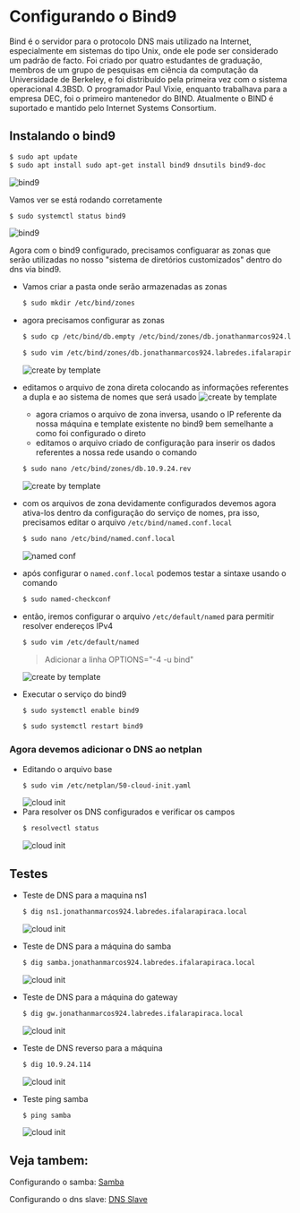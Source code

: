 # Configurando o Bind9

Bind é o servidor para o protocolo DNS mais utilizado na Internet, especialmente em sistemas do tipo Unix, onde ele pode ser considerado um padrão de facto. Foi criado por quatro estudantes de graduação, membros de um grupo de pesquisas em ciência da computação da Universidade de Berkeley, e foi distribuído pela primeira vez com o sistema operacional 4.3BSD. O programador Paul Vixie, enquanto trabalhava para a empresa DEC, foi o primeiro mantenedor do BIND. Atualmente o BIND é suportado e mantido pelo Internet Systems Consortium.

## Instalando o bind9
```sh
$ sudo apt update
$ sudo apt install sudo apt-get install bind9 dnsutils bind9-doc
```
![bind9](images/dns/1.png)

Vamos ver se está rodando corretamente

```sh
$ sudo systemctl status bind9
```
![bind9](images/dns/3.png)

Agora com o bind9 configurado, precisamos configuarar as zonas que serão utilizadas no nosso "sistema de diretórios customizados" dentro do dns via bind9.

* Vamos criar a pasta onde serão armazenadas as zonas
  ```sh
  $ sudo mkdir /etc/bind/zones
  ```
* agora precisamos configurar as zonas
  ```sh
  $ sudo cp /etc/bind/db.empty /etc/bind/zones/db.jonathanmarcos924.labredes.ifalarapiraca.local

  $ sudo vim /etc/bind/zones/db.jonathanmarcos924.labredes.ifalarapiraca.local
  ```
  ![create by template](images/dns/4.png)
* editamos o arquivo de zona direta colocando as informações referentes a dupla e ao sistema de nomes que será usado
  ![create by template](images/dns/5.png)
  * agora criamos o arquivo de zona inversa, usando o IP referente da nossa máquina e template existente no bind9 bem semelhante a como foi configurado o direto
  * editamos o arquivo criado de configuração para inserir os dados referentes a nossa rede usando o comando
  ```sh
  $ sudo nano /etc/bind/zones/db.10.9.24.rev
  ```
  ![create by template](images/dns/6.png)

* com os arquivos de zona devidamente configurados devemos agora ativa-los dentro da configuração do serviço de nomes, pra isso, precisamos editar o arquivo `/etc/bind/named.conf.local`
  ```sh
  $ sudo nano /etc/bind/named.conf.local
  ```
  ![named conf](images/dns/7.png)
* após configurar o `named.conf.local` podemos testar a sintaxe usando o comando
  ```sh
  $ sudo named-checkconf
  ```
* então, iremos configurar o arquivo `/etc/default/named` para permitir resolver endereços IPv4
  ```sh
  $ sudo vim /etc/default/named
  ```
  > Adicionar a linha OPTIONS="-4 -u bind"

  ![create by template](images/dns/8.png)

* Executar o serviço do bind9
  ```sh
  $ sudo systemctl enable bind9

  $ sudo systemctl restart bind9
  ```

### Agora devemos adicionar o DNS ao netplan
* Editando o arquivo base
  ```sh
  $ sudo vim /etc/netplan/50-cloud-init.yaml
  ```
  ![cloud init](images/dns/9.png)
* Para resolver os DNS configurados e verificar os campos
  ```sh
  $ resolvectl status
  ```
  ![cloud init](images/dns/10.png)

## Testes
* Teste de DNS para a maquina ns1
  ```sh
  $ dig ns1.jonathanmarcos924.labredes.ifalarapiraca.local
  ```
  ![cloud init](images/dns/11.png)
* Teste de DNS para a máquina do samba
  ```sh
  $ dig samba.jonathanmarcos924.labredes.ifalarapiraca.local
  ```
  ![cloud init](images/dns/12.png)

* Teste de DNS para a máquina do gateway
  ```sh
  $ dig gw.jonathanmarcos924.labredes.ifalarapiraca.local
  ```
  ![cloud init](images/dns/13.png)

* Teste de DNS reverso para a máquina
  ```sh
  $ dig 10.9.24.114 
  ```
  ![cloud init](images/dns/14.png)

* Teste ping samba
  ```sh
  $ ping samba
  ```
  ![cloud init](images/dns/15.png)

## Veja tambem:
Configurando o samba: [Samba](SAMBA.md)

Configurando o dns slave: [DNS Slave](DNS.md)

